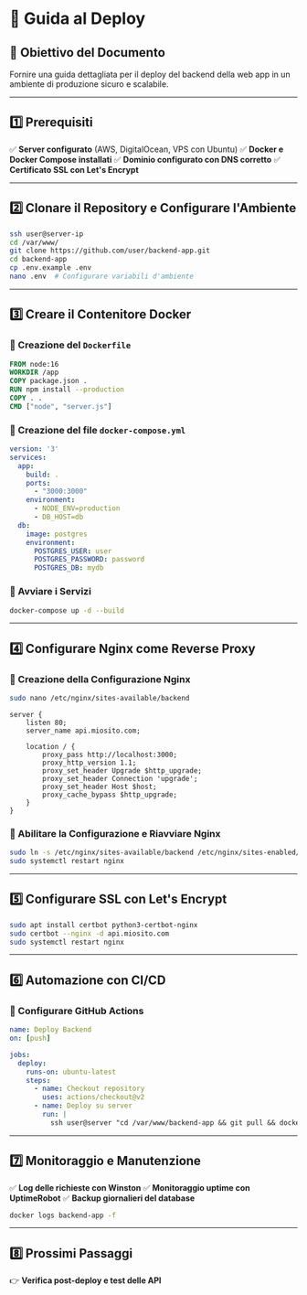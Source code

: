 # 📌 Guida al Deploy

## 🎯 Obiettivo del Documento

Fornire una guida dettagliata per il deploy del backend della web app in un ambiente di produzione sicuro e scalabile.

---

## 1️⃣ Prerequisiti

✅ **Server configurato** (AWS, DigitalOcean, VPS con Ubuntu) ✅ **Docker e Docker Compose installati** ✅ **Dominio configurato con DNS corretto** ✅ **Certificato SSL con Let's Encrypt**

---

## 2️⃣ Clonare il Repository e Configurare l'Ambiente

```sh
ssh user@server-ip
cd /var/www/
git clone https://github.com/user/backend-app.git
cd backend-app
cp .env.example .env
nano .env  # Configurare variabili d'ambiente
```

---

## 3️⃣ Creare il Contenitore Docker

### 🔹 Creazione del `Dockerfile`

```dockerfile
FROM node:16
WORKDIR /app
COPY package.json .
RUN npm install --production
COPY . .
CMD ["node", "server.js"]
```

### 🔹 Creazione del file `docker-compose.yml`

```yaml
version: '3'
services:
  app:
    build: .
    ports:
      - "3000:3000"
    environment:
      - NODE_ENV=production
      - DB_HOST=db
  db:
    image: postgres
    environment:
      POSTGRES_USER: user
      POSTGRES_PASSWORD: password
      POSTGRES_DB: mydb
```

### 🔹 Avviare i Servizi

```sh
docker-compose up -d --build
```

---

## 4️⃣ Configurare Nginx come Reverse Proxy

### 🔹 Creazione della Configurazione Nginx

```sh
sudo nano /etc/nginx/sites-available/backend
```

```nginx
server {
    listen 80;
    server_name api.miosito.com;

    location / {
        proxy_pass http://localhost:3000;
        proxy_http_version 1.1;
        proxy_set_header Upgrade $http_upgrade;
        proxy_set_header Connection 'upgrade';
        proxy_set_header Host $host;
        proxy_cache_bypass $http_upgrade;
    }
}
```

### 🔹 Abilitare la Configurazione e Riavviare Nginx

```sh
sudo ln -s /etc/nginx/sites-available/backend /etc/nginx/sites-enabled/
sudo systemctl restart nginx
```

---

## 5️⃣ Configurare SSL con Let's Encrypt

```sh
sudo apt install certbot python3-certbot-nginx
sudo certbot --nginx -d api.miosito.com
sudo systemctl restart nginx
```

---

## 6️⃣ Automazione con CI/CD

### 🔹 Configurare GitHub Actions

```yaml
name: Deploy Backend
on: [push]

jobs:
  deploy:
    runs-on: ubuntu-latest
    steps:
      - name: Checkout repository
        uses: actions/checkout@v2
      - name: Deploy su server
        run: |
          ssh user@server "cd /var/www/backend-app && git pull && docker-compose up -d --build"
```

---

## 7️⃣ Monitoraggio e Manutenzione

✅ **Log delle richieste con Winston** ✅ **Monitoraggio uptime con UptimeRobot** ✅ **Backup giornalieri del database**

```sh
docker logs backend-app -f
```

---

## 8️⃣ Prossimi Passaggi

👉 **Verifica post-deploy e test delle API**